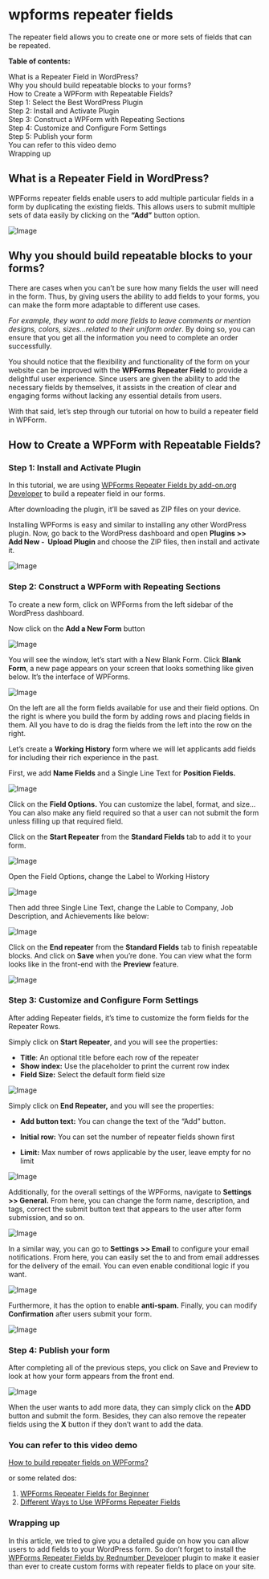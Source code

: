 # wpforms repeater fields
The repeater field allows you to create one or more sets of fields that can be repeated.

**Table of contents:**

What is a Repeater Field in WordPress?  
Why you should build repeatable blocks to your forms?  
How to Create a WPForm with Repeatable Fields?  
Step 1: Select the Best WordPress Plugin  
Step 2:  Install and Activate Plugin  
Step 3: Construct a WPForm with Repeating Sections   
Step 4: Customize and Configure Form Settings  
Step 5: Publish your form  
You can refer to this video demo  
Wrapping up

## What is a Repeater Field in WordPress?

WPForms repeater fields enable users to add multiple particular fields in a form by duplicating the existing fields. This allows users to submit multiple sets of data easily by clicking on the **“Add”** button option.

![Image](https://add-ons.org/wp-content/uploads/2023/08/how-does-the-repeater-work-2.gif)

## Why you should build repeatable blocks to your forms?

There are cases when you can’t be sure how many fields the user will need in the form. Thus, by giving users the ability to add fields to your forms, you can make the form more adaptable to different use cases.

*For example, they want to add more fields to leave comments or mention designs, colors, sizes…related to their uniform order*. By doing so, you can ensure that you get all the information you need to complete an order successfully.

You should notice that the flexibility and functionality of the form on your website can be improved with the **WPForms Repeater Field** to provide a delightful user experience. Since users are given the ability to add the necessary fields by themselves, it assists in the creation of clear and engaging forms without lacking any essential details from users.

With that said, let’s step through our tutorial on how to build a repeater field in WPForm.

## How to Create a WPForm with Repeatable Fields?
### Step 1: Install and Activate Plugin 

In this tutorial, we are using [WPForms Repeater Fields by add-on.org Developer]([https://1.envato.market/rQz7P5](https://add-ons.org/plugin/wpforms-repeater-fields/)) to build a repeater field in our forms.

After downloading the plugin, it’ll be saved as ZIP files on your device.

Installing WPForms is easy and similar to installing any other WordPress plugin. Now, go back to the WordPress dashboard and open **Plugins >> Add New -  Upload Plugin** and choose the ZIP files, then install and activate it.

![Image](https://add-ons.org/wp-content/uploads/2023/08/image-156.png)

### Step 2: Construct a WPForm with Repeating Sections

To create a new form, click on WPForms from the left sidebar of the WordPress dashboard. 

Now click on the **Add a New Form** button

![Image](https://add-ons.org/wp-content/uploads/2023/08/image-158.png)

You will see the window, let’s start with a New Blank Form.
Click **Blank Form**, a new page appears on your screen that looks something like given below. It’s the interface of WPForms.

![Image](https://lh6.googleusercontent.com/vxK_yQ1eR0OKu7iWNJCbqFOn58DUIVIQgM3OUHy9SYR324Lr_0YJTPUUJ1Wyys_mYpACVDP1sQHUmDmJa7VVXi0GPqOCyfpuZiXJ1-TXGaVF6yfkmIalRtSn8lW3VZuuasIwrYasn0IIviFdKdRRjvg)

On the left are all the form fields available for use and their field options. On the right is where you build the form by adding rows and placing fields in them. All you have to do is drag the fields from the left into the row on the right.

Let’s create a **Working History** form where we will let applicants add fields for including their rich experience in the past. 

First, we add **Name Fields** and a Single Line Text for **Position Fields.**

![Image](https://add-ons.org/wp-content/uploads/2023/08/image-159-1024x410.png)

Click on the **Field Options.** You can customize the label, format, and size... You can also make any field required so that a user can not submit the form unless filling up that required field.

Click on the **Start Repeater** from the **Standard Fields** tab to add it to your form.

![Image](https://lh5.googleusercontent.com/i5cOV8zVejw1fHT7pn4tBxdDE6yFVi-9yUOU2i9sw4ad5kcvIG2XZ8DlDoFNyd3E-Vgl4p580B2qqvW4fUB3NabSW49AE8zF2s5o0FGBRrOf5VgMZzkv0VgDjzQieBxLC54A8bPV0p30Snn0WSeBm6s)

Open the Field Options, change the Label to Working History

![Image](https://add-ons.org/wp-content/uploads/2023/08/image-160-1024x329.png)

Then add three Single Line Text, change the Lable to Company, Job Description, and Achievements like below:

![Image](https://add-ons.org/wp-content/uploads/2023/08/image-163-1024x571.png)

Click on the **End repeater** from the **Standard Fields** tab to finish repeatable blocks. And click on **Save** when you’re done. You can view what the form looks like in the front-end with the **Preview** feature. 

![Image](https://add-ons.org/wp-content/uploads/2023/08/image-164-1024x663.png)

### Step 3: Customize and Configure Form Settings
After adding Repeater fields, it’s time to customize the form fields for the Repeater Rows. 

Simply click on **Start Repeater**, and you will see the properties:

* **Title**: An optional title before each row of the repeater
* **Show index:** Use the placeholder to print the current row index
* **Field Size:** Select the default form field size

![Image](https://add-ons.org/wp-content/uploads/2023/08/image-161.png)

Simply click on **End Repeater,** and you will see the properties:

* **Add button text:** You can change the text of the “Add” button.  

* **Initial row:** You can set the number of  repeater fields shown first

* **Limit:** Max number of rows applicable by the user, leave empty for no limit

![Image](https://add-ons.org/wp-content/uploads/2023/08/image-162.png)

Additionally, for the overall settings of the WPForms, navigate to **Settings >> General.** From here, you can change the form name, description, and tags,  correct the submit button text that appears to the user after form submission, and so on.

![Image](https://lh4.googleusercontent.com/ZFN1AJ2_pB-itBeaPAygcbFxRSQquvsW3ZsuFSTUySQOci4yeTwKcGUnhtEXvWZ41mK744fdlivsCnPs82uW6EXIRJGytyfv361lHR3akf5xoze9sCBzSBSlSgmez-s_titcJww5BbaW22e28YwUcNM)

In a similar way, you can go to **Settings >> Email** to configure your email notifications. From here, you can easily set the to and from email addresses for the delivery of the email. You can even enable conditional logic if you want.

![Image](https://lh3.googleusercontent.com/mNhyYJWr3vCV1XBhgbRL3fC7ybpcXKoTF6RMOtSLpq0hB3AHc7Sv5z82DpRj-EsJsa7UOFTeNbVA6F-lB4W8qI1qOjV8KJT1t3id0_8EWJeXgESV0FBoFB2_9QnmkA0hUrKkiCCv0zp-CXcipY3X9ZE)

Furthermore, it has the option to enable **anti-spam.**
Finally, you can modify **Confirmation** after users submit your form.

![Image](https://lh5.googleusercontent.com/tFKaX2QZw0GNGoW6_Rb3qUsQqn0Qt5ybW13PPnJs3NaWfm5RIZvS-2Q469lmau0bTgOFrQfuv6Hjp8Clp6_h8R19oTlzqhFyLHO3q08dhLqcz59bHVY_r9yDZu4tR2QdkYhcrfev7zQs2jhHa3uC2Vo)

### Step 4: Publish your form
After completing all of the previous steps, you click on Save and Preview to look at how your form appears from the front end. 

![Image](https://add-ons.org/wp-content/uploads/2023/08/Screen-Recording-2023-08-31-at-23.24.32.gif)

When the user wants to add more data, they can simply click on the **ADD** button and submit the form. Besides, they can also remove the repeater fields using the **X**  button if they don’t want to add the data. 

### You can refer to this video demo
[How to build repeater fields on WPForms?](https://youtu.be/79wBkjxbOFw?si=_IgV7Yw5lPN0D7gf)

or some related dos:

1. [WPForms Repeater Fields for Beginner](https://add-ons.org/the-basic-understanding-of-wpforms-repeater-fields/)
2. [Different Ways to Use WPForms Repeater Fields](https://add-ons.org/different-ways-to-use-wpforms-repeater-fields/)

### Wrapping up
In this article, we tried to give you a detailed guide on how you can allow users to add fields to your WordPress form. So don’t forget to install the [WPForms Repeater Fields by Rednumber Developer](https://1.envato.market/rQz7P5) plugin to make it easier than ever to create custom forms with repeater fields to place on your site. 



